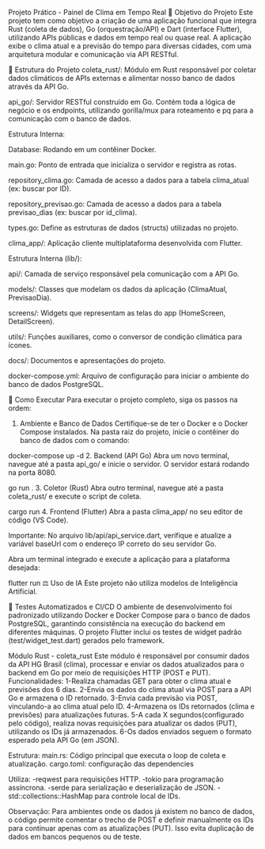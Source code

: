 Projeto Prático - Painel de Clima em Tempo Real
🎯 Objetivo do Projeto
Este projeto tem como objetivo a criação de uma aplicação funcional que integra Rust (coleta de dados), Go (orquestração/API) e Dart (interface Flutter), utilizando APIs públicas e dados em tempo real ou quase real. A aplicação exibe o clima atual e a previsão do tempo para diversas cidades, com uma arquitetura modular e comunicação via API RESTful.

🧩 Estrutura do Projeto
coleta_rust/: Módulo em Rust responsável por coletar dados climáticos de APIs externas e alimentar nosso banco de dados através da API Go.

api_go/: Servidor RESTful construído em Go. Contém toda a lógica de negócio e os endpoints, utilizando gorilla/mux para roteamento e pq para a comunicação com o banco de dados.

Estrutura Interna:

Database: Rodando em um contêiner Docker.

main.go: Ponto de entrada que inicializa o servidor e registra as rotas.

repository_clima.go: Camada de acesso a dados para a tabela clima_atual (ex: buscar por ID).

repository_previsao.go: Camada de acesso a dados para a tabela previsao_dias (ex: buscar por id_clima).

types.go: Define as estruturas de dados (structs) utilizadas no projeto.

clima_app/: Aplicação cliente multiplataforma desenvolvida com Flutter.

Estrutura Interna (lib/):

api/: Camada de serviço responsável pela comunicação com a API Go.

models/: Classes que modelam os dados da aplicação (ClimaAtual, PrevisaoDia).

screens/: Widgets que representam as telas do app (HomeScreen, DetailScreen).

utils/: Funções auxiliares, como o conversor de condição climática para ícones.

docs/: Documentos e apresentações do projeto.

docker-compose.yml: Arquivo de configuração para iniciar o ambiente do banco de dados PostgreSQL.

🚀 Como Executar
Para executar o projeto completo, siga os passos na ordem:

1. Ambiente e Banco de Dados
Certifique-se de ter o Docker e o Docker Compose instalados. Na pasta raiz do projeto, inicie o contêiner do banco de dados com o comando:

docker-compose up -d
2. Backend (API Go)
Abra um novo terminal, navegue até a pasta api_go/ e inicie o servidor. O servidor estará rodando na porta 8080.

go run .
3. Coletor (Rust)
Abra outro terminal, navegue até a pasta coleta_rust/ e execute o script de coleta.

cargo run
4. Frontend (Flutter)
Abra a pasta clima_app/ no seu editor de código (VS Code).

Importante: No arquivo lib/api/api_service.dart, verifique e atualize a variável baseUrl com o endereço IP correto do seu servidor Go.

Abra um terminal integrado e execute a aplicação para a plataforma desejada:

flutter run
⚖ Uso de IA
Este projeto não utiliza modelos de Inteligência Artificial.

🧪 Testes Automatizados e CI/CD
O ambiente de desenvolvimento foi padronizado utilizando Docker e Docker Compose para o banco de dados PostgreSQL, garantindo consistência na execução do backend em diferentes máquinas. O projeto Flutter inclui os testes de widget padrão (test/widget_test.dart) gerados pelo framework.



Módulo Rust - coleta_rust
Este módulo é responsável por consumir dados da API HG Brasil (clima), processar e enviar os dados atualizados para o backend em Go por meio de requisições HTTP (POST e PUT).
Funcionalidades:
1-Realiza chamadas GET para obter o clima atual e previsões dos 6 dias.
2-Envia os dados do clima atual via POST para a API Go e armazena o ID retornado.
3-Envia cada previsão via POST, vinculando-a ao clima atual pelo ID.
4-Armazena os IDs retornados (clima e previsões) para atualizações futuras.
5-A cada X segundos(configurado pelo código), realiza novas requisições para atualizar os dados (PUT), utilizando os IDs já armazenados.
6-Os dados enviados seguem o formato esperado pela API Go (em JSON).

Estrutura:
main.rs: Código principal que executa o loop de coleta e atualização.
cargo.toml: configuração das dependencies

Utiliza:
-reqwest para requisições HTTP.
-tokio para programação assíncrona.
-serde para serialização e deserialização de JSON.
-std::collections::HashMap para controle local de IDs.

Observação:
Para ambientes onde os dados já existem no banco de dados, o código permite comentar o trecho de POST e definir manualmente os IDs para continuar apenas com as atualizações (PUT). Isso evita duplicação de dados em bancos pequenos ou de teste.
